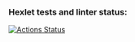 ### Hexlet tests and linter status:
[![Actions Status](https://github.com/QueOtas/frontend-project-44/actions/workflows/hexlet-check.yml/badge.svg)](https://github.com/QueOtas/frontend-project-44/actions)